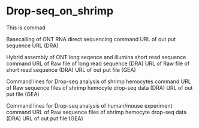 # Drop-seq_on_shrimp
This is commad

Basecalling of ONT RNA direct sequencing
command
URL of out put sequence URL (DRA)

Hybrid assembly of ONT long seqence and illumina short read sequence
command
URL of Raw file of long read sequence (DRA)
URL of Raw file of short read sequence (DRA)
URL of out put file (GEA)

Command lines for Drop-seq analysis of shrimp hemocytes
command
URL of Raw sequence files of shrimp hemocyte drop-seq data (DRA)
URL of out put file (GEA)

Command lines for Drop-seq analysis of human/mouse experiment
command
URL of Raw sequence files of shrimp hemocyte drop-seq data (DRA)
URL of out put file (GEA)
